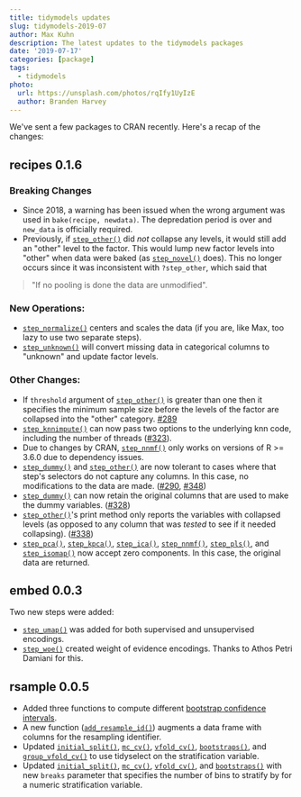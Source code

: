 ```yaml
---
title: tidymodels updates
slug: tidymodels-2019-07
author: Max Kuhn
description: The latest updates to the tidymodels packages
date: '2019-07-17'
categories: [package]
tags:
  - tidymodels
photo:
  url: https://unsplash.com/photos/rqIfy1UyIzE
  author: Branden Harvey
---
```


We've sent a few packages to CRAN recently. Here's a recap of the changes: 

## recipes 0.1.6

### Breaking Changes

 * Since 2018, a warning has been issued when the wrong argument was used in `bake(recipe, newdata)`. The depredation period is over and `new_data` is officially required.  
 * Previously, if [`step_other()`](https://tidymodels.github.io/recipes/reference/step_other.html) did _not_ collapse any levels, it would still add an "other" level to the factor. This would lump new factor levels into "other" when data were baked (as  [`step_novel()`](https://tidymodels.github.io/recipes/reference/step_novel.html) does). This no longer occurs since it was inconsistent with `?step_other`, which said that 
 > "If no pooling is done the data are unmodified".
### New Operations:
*  [`step_normalize()`](https://tidymodels.github.io/recipes/reference/step_normalize.html) centers and scales the data (if you are, like Max, too lazy to use two separate steps). 
*  [`step_unknown()`](https://tidymodels.github.io/recipes/reference/step_unknown.html) will convert missing data in categorical columns to "unknown" and update factor levels. 
 
### Other Changes:

* If `threshold` argument of [`step_other()`](https://tidymodels.github.io/recipes/reference/step_other.html) is greater than one then it specifies the minimum sample size before the levels of the factor are collapsed into the "other" category. [#289](https://github.com/tidymodels/recipes/issues/289)
 *  [`step_knnimpute()`](https://tidymodels.github.io/recipes/reference/step_knnimpute.html) can now pass two options to the underlying knn code, including the number of threads ([#323](https://github.com/tidymodels/recipes/issues/323)). 
* Due to changes by CRAN,  [`step_nnmf()`](https://tidymodels.github.io/recipes/reference/step_nnmf.html) only works on versions of R >= 3.6.0 due to dependency issues. 
*  [`step_dummy()`](https://tidymodels.github.io/recipes/reference/step_dummy.html) and [`step_other()`](https://tidymodels.github.io/recipes/reference/step_other.html) are now tolerant to cases where that step's selectors do not capture any columns. In this case, no modifications to the data are made. ([#290](https://github.com/tidymodels/recipes/issues/290), [#348](https://github.com/tidymodels/recipes/issues/348))
*  [`step_dummy()`](https://tidymodels.github.io/recipes/reference/step_dummy.html) can now retain the original columns that are used to make the dummy variables. ([#328](https://github.com/tidymodels/recipes/issues/328)) 
*  [`step_other()`](https://tidymodels.github.io/recipes/reference/step_other.html)'s print method only reports the variables with collapsed levels (as opposed to any column that was _tested_ to see if it needed collapsing). ([#338](https://github.com/tidymodels/recipes/issues/338)) 
 *  [`step_pca()`](https://tidymodels.github.io/recipes/reference/step_pca.html),  [`step_kpca()`](https://tidymodels.github.io/recipes/reference/step_kpca.html),  [`step_ica()`](https://tidymodels.github.io/recipes/reference/step_ica.html),  [`step_nnmf()`](https://tidymodels.github.io/recipes/reference/step_nnmf.html),  [`step_pls()`](https://tidymodels.github.io/recipes/reference/step_pls.html), and  [`step_isomap()`](https://tidymodels.github.io/recipes/reference/step_isomap.html) now accept zero components. In this case, the original data are returned. 
 
## embed 0.0.3

Two new steps were added:

 * [`step_umap()`](https://tidymodels.github.io/embed/reference/step_umap.html) was added for both supervised and unsupervised encodings. 
 * [`step_woe()`](https://tidymodels.github.io/embed/reference/step_woe.html) created weight of evidence encodings. Thanks to Athos Petri Damiani for this. 

## rsample 0.0.5

* Added three functions to compute different [bootstrap confidence intervals](https://tidymodels.github.io/rsample/articles/Applications/Intervals.html). 
* A new function ([`add_resample_id()`](https://tidymodels.github.io/rsample/reference/add_resample_id.html)) augments a data frame with columns for the resampling identifier. 
* Updated [`initial_split()`](https://tidymodels.github.io/rsample/reference/initial_split.html), [`mc_cv()`](https://tidymodels.github.io/rsample/reference/mc_cv.html), [`vfold_cv()`](https://tidymodels.github.io/rsample/reference/vfold_cv.html), [`bootstraps()`](https://tidymodels.github.io/rsample/reference/bootstraps.html), and [`group_vfold_cv()`](https://tidymodels.github.io/rsample/reference/group_vfold_cv.html) to use tidyselect on the stratification variable.
* Updated [`initial_split()`](https://tidymodels.github.io/rsample/reference/initial_split.html), [`mc_cv()`](https://tidymodels.github.io/rsample/reference/mc_cv.html), [`vfold_cv()`](https://tidymodels.github.io/rsample/reference/vfold_cv.html), and  [`bootstraps()`](https://tidymodels.github.io/rsample/reference/bootstraps.html) with new `breaks` parameter that specifies the number of bins to stratify by for a numeric stratification variable.
